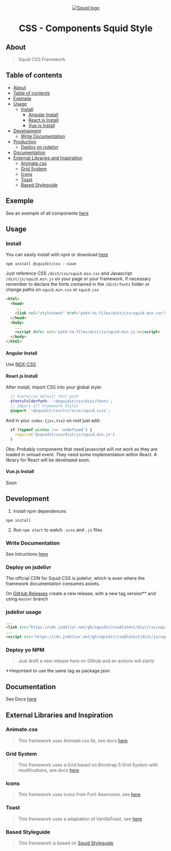 <p align="center">
  <a href="https://squidit.com.br" target='_blank'>
    <img src="https://squidit.com.br/wp-content/themes/squid/assets/img/logo.svg" alt="Squid logo">
  </a>
</p>

<h1 align="center">CSS - Components Squid Style</h1>

## About

> Squid CSS Framework

## Table of contents

- [About](#about)
- [Table of contents](#table-of-contents)
- [Exemple](#exemple)
- [Usage](#usage)
  - [Install](#install)
    - [Angular Install](#angular-install)
    - [React.js Install](#reactjs-install)
    - [Vue.js Install](#vuejs-install)
- [Development](#development)
  - [Write Documentation](#write-documentation)
- [Production](#production)
  - [Deploy on jsdelivr](#deploy-on-jsdelivr)
- [Documentation](#documentation)
- [External Libraries and Inspiration](#external-libraries-and-inspiration)
  - [Animate.css](#animatecss)
  - [Grid System](#grid-system)
  - [Icons](#icons)
  - [Toast](#toast)
  - [Based Styleguide](#based-styleguide)

## Exemple

See an exemple of all components [here](https://squidit.github.io/css/)

## Usage

### Install

You can easily install with npm or download [here](https://github.com/squidit/css/releases)

`npm install @squidit/css --save`

Just reference CSS `/dist/css/squid.min.css` and Javascript `/dist/js/squid.min.js` on your page or your framework.
If necessary remember to declare the fonts contained in the `/dist/fonts` folder or change paths on `squid.min.css` or `squid.css`

```html
<html>
  <head>
    ...
    <link rel="stylesheet" href="path-to-files/dist/css/squid.min.css">
  </head>
  <body>
    ...
    <script defer src='path-to-files/dist/js/squid.min.js'></script>
  </body>
</html>
```

#### Angular Install

Use [NGX-CSS](https://github.com/squidit/ngx-css)

#### React.js Install

After install, import CSS into your global style:

```scss
  // Overwrite default font path
  $fontsFolderPath: '~@squidit/css/dist/fonts';
  // Import all Framework Styles
  @import '~@squidit/css/src/scss/squid.scss';
```

And in your `index.{jsx,tsx}` on root just add:

```js
  if (typeof window !== 'undefined') {
    require('@squidit/css/dist/js/squid.min.js')
  }
```

Obs: Probably components that need javascript will not work as they are loaded in onload event. They need some implementation within React.
A library for React will be developed soon.

#### Vue.js Install

Soon

## Development

1. Install npm dependences

`npm install`

2. Run `npm start` to watch `.scss` and `.js` files

### Write Documentation

See Intructions [here](https://github.com/squidit/css/blob/master/src/docs/README.md)

### Deploy on jsdelivr

The official CDN for Squid CSS is jsdelivr, which is even where the framework documentation consumes assets.

On [GitHub Releases](https://github.com/squidit/css/releases) create a new release, with a new tag version** and using `master` branch

### jsdelivr usage

```html
...
<link src="https://cdn.jsdelivr.net/gh/squidit/css@latest/dist/css/squid.min.css" rel=stylesheet>
...
<script src='https://cdn.jsdelivr.net/gh/squidit/css@latest/dist/js/squid.min.js'></script>
```

### Deploy yo NPM

> Just draft a new release here on Github and an actions will starts

**Important to use the same tag as package.json
## Documentation

See Docs [here](https://css.squidit.com.br)

## External Libraries and Inspiration

### Animate.css

> This framework uses Animate.css lib, see docs [here](https://animate.style/)

### Grid System

> This framework uses a Grid based on Boostrap 5 Grid System with modifications, see docs [here](https://getbootstrap.com/docs/5.0/)

### Icons

> This framework uses Icons from Font Awersome, see [here](https://fontawesome.com/)

### Toast

> This framework uses a adaptation of VanillaToast, see [here](https://github.com/talsu/vanilla-toast)

### Based Styleguide

> This framework is based on [Squid Styleguide](https://www.figma.com/file/jgIT00DpxPCgaFwxlN7BZv/PADRONIZA%C3%87%C3%83O?node-id=0%3A1)
